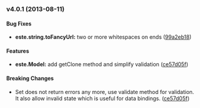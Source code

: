 <a name="v4.0.1"></a>
### v4.0.1 (2013-08-11)


#### Bug Fixes

* **este.string.toFancyUrl:** two or more whitespaces on ends ([99a2eb18](https://github.com/steida/este-library/commit/99a2eb189293cb8d335fd5f1018079f55432df4d))


#### Features

* **este.Model:** add getClone method and simplify validation ([ce57d05f](https://github.com/steida/este-library/commit/ce57d05f1e8dde014c8f74d024471f42c7c3795f))


#### Breaking Changes

* Set does not return errors any more, use validate
method for validation. It also allow invalid state which is useful for
data bindings.
 ([ce57d05f](https://github.com/steida/este-library/commit/ce57d05f1e8dde014c8f74d024471f42c7c3795f))

